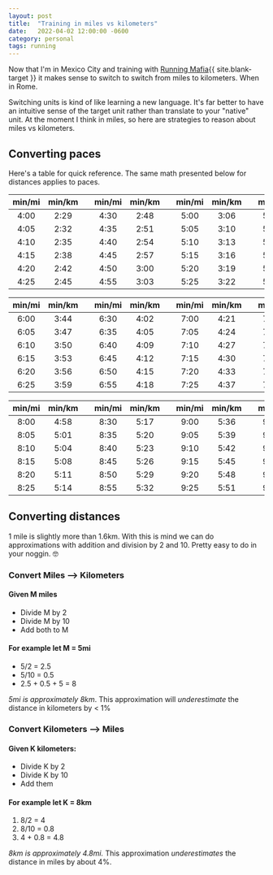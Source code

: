 ```yaml
---
layout: post
title:  "Training in miles vs kilometers"
date:   2022-04-02 12:00:00 -0600
category: personal
tags: running
---
```


Now that I'm in Mexico City and training with [Running Mafia][running-mafia]{{ site.blank-target }} it makes sense to switch to switch from miles to kilometers. When in Rome.

Switching units is kind of like learning a new language. It's far better to have an intuitive sense of the target unit rather than translate to your "native" unit. At the moment I think in miles, so here are strategies to reason about miles vs kilometers.

## Converting paces
Here's a table for quick reference. The same math presented below for distances applies to paces.

| min/mi | min/km | | min/mi | min/km | | min/mi | min/km | | min/mi | min/km |
|:------:|:------:|-|:------:|:------:|-|:------:|:------:|-|:------:|:------:|
| 4:00 |  2:29 | | 4:30 |  2:48 | | 5:00 |  3:06 | | 5:30 |  3:25 |
| 4:05 |  2:32 | | 4:35 |  2:51 | | 5:05 |  3:10 | | 5:35 |  3:28 |
| 4:10 |  2:35 | | 4:40 |  2:54 | | 5:10 |  3:13 | | 5:40 |  3:31 |
| 4:15 |  2:38 | | 4:45 |  2:57 | | 5:15 |  3:16 | | 5:45 |  3:34 |
| 4:20 |  2:42 | | 4:50 |  3:00 | | 5:20 |  3:19 | | 5:50 |  3:37 |
| 4:25 |  2:45 | | 4:55 |  3:03 | | 5:25 |  3:22 | | 5:55 |  3:41 |

| min/mi | min/km | | min/mi | min/km | | min/mi | min/km | | min/mi | min/km |
|:------:|:------:|-|:------:|:------:|-|:------:|:------:|-|:------:|:------:|
| 6:00 |  3:44 | | 6:30 |  4:02 | | 7:00 |  4:21 | | 7:30 |  4:40 |
| 6:05 |  3:47 | | 6:35 |  4:05 | | 7:05 |  4:24 | | 7:35 |  4:43 |
| 6:10 |  3:50 | | 6:40 |  4:09 | | 7:10 |  4:27 | | 7:40 |  4:46 |
| 6:15 |  3:53 | | 6:45 |  4:12 | | 7:15 |  4:30 | | 7:45 |  4:49 |
| 6:20 |  3:56 | | 6:50 |  4:15 | | 7:20 |  4:33 | | 7:50 |  4:52 |
| 6:25 |  3:59 | | 6:55 |  4:18 | | 7:25 |  4:37 | | 7:55 |  4:55 |

| min/mi | min/km | | min/mi | min/km | | min/mi | min/km | | min/mi | min/km |
|:------:|:------:|-|:------:|:------:|-|:------:|:------:|-|:------:|:------:|
| 8:00 |  4:58 | | 8:30 |  5:17 | | 9:00 |  5:36 | | 9:30 |  5:54 |
| 8:05 |  5:01 | | 8:35 |  5:20 | | 9:05 |  5:39 | | 9:35 |  5:57 |
| 8:10 |  5:04 | | 8:40 |  5:23 | | 9:10 |  5:42 | | 9:40 |  6:00 |
| 8:15 |  5:08 | | 8:45 |  5:26 | | 9:15 |  5:45 | | 9:45 |  6:04 |
| 8:20 |  5:11 | | 8:50 |  5:29 | | 9:20 |  5:48 | | 9:50 |  6:07 |
| 8:25 |  5:14 | | 8:55 |  5:32 | | 9:25 |  5:51 | | 9:55 |  6:10 |

## Converting distances

1 mile is slightly more than 1.6km. With this is mind we can do approximations with addition and division by 2 and 10. Pretty easy to do in your noggin. 🤓

### Convert Miles –> Kilometers

#### Given M miles
- Divide M by 2
- Divide M by 10
- Add both to M

#### For example let M = 5mi
- 5/2 = 2.5
- 5/10 = 0.5
- 2.5 + 0.5 + 5 = 8

*5mi is approximately 8km*. This approximation will *underestimate* the distance in kilometers by < 1%

### Convert Kilometers –> Miles

#### Given K kilometers:
- Divide K by 2
- Divide K by 10
- Add them

#### For example let K = 8km
1. 8/2 = 4
2. 8/10 = 0.8
3. 4 + 0.8 = 4.8

*8km is approximately 4.8mi.* This approximation *underestimates* the distance in miles by about 4%.



[running-mafia]:https://www.instagram.com/mafiarunning/

